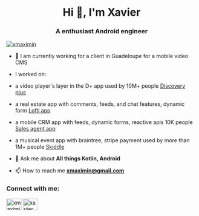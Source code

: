 <h1 align="center">Hi 👋, I'm Xavier</h1>
<h3 align="center">A enthusiast Android engineer</h3>

<p align="left"> <a href="https://twitter.com/xmaximin" target="blank"><img src="https://img.shields.io/twitter/follow/xmaximin?logo=twitter&style=for-the-badge" alt="xmaximin" /></a> </p>

- 🔭 I am currently working for a client in Guadeloupe for a mobile video CMS
- I worked on:
- a video player's layer in the D+ app used by 10M+ people [Discovery plus](https://play.google.com/store/apps/details?id=com.discoveryplus.tv.android&hl=fr&gl=US) 
- a real estate app with comments, feeds, and chat features, dynamic form [Lofti app](https://play.google.com/store/apps/details?id=co.lofti.app)
- a mobile CRM app with feeds, dynamic forms, reactive apis 10K people [Sales agent app](https://play.google.com/store/apps/details?id=uk.co.bboxx.salesagent&hl=fr&gl=US)
- a musical event app with braintree, stripe payment used by more than 1M+ people [Skiddle](https://play.google.com/store/search?q=skiddle&c=apps&hl=fr&gl=US)

- 💬 Ask me about **All things Kotlin, Android**

- 📫 How to reach me **xmaximin@gmail.com**

<h3 align="left">Connect with me:</h3>
<p align="left">
<a href="https://twitter.com/xmaximin" target="blank"><img align="center" src="https://raw.githubusercontent.com/rahuldkjain/github-profile-readme-generator/master/src/images/icons/Social/twitter.svg" alt="xmaximin" height="30" width="40" /></a>
<a href="https://linkedin.com/in/xaviermaximin" target="blank"><img align="center" src="https://raw.githubusercontent.com/rahuldkjain/github-profile-readme-generator/master/src/images/icons/Social/linked-in-alt.svg" alt="xaviermaximin" height="30" width="40" /></a>
</p>
